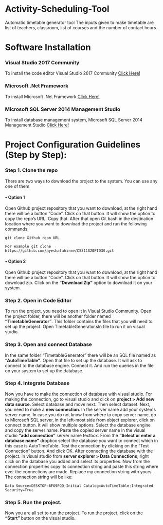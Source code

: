 # Activity-Scheduling-Tool
Automatic timetable generator tool 
The inputs given to make timetable are list of teachers, classroom, list of courses
and the number of contact hours.

# Software Installation
### Visual Studio 2017 Community
To install the code editor Visual Studio 2017 Community [Click Here!](https://visualstudio.microsoft.com/vs/older-downloads/)

### Microsoft .Net Framework
To install Microsoft .Net Framework [Click Here!](https://dotnet.microsoft.com/download/dotnet-framework/net48)

### Microsoft SQL Server 2014 Management Studio
To install database management system, Microsoft SQL Server 2014 Management Studio [Click Here!](https://www.microsoft.com/en-us/download/details.aspx?id=42299)

# Project Configuration Guidelines (Step by Step):

### Step 1. Clone the repo
There are two ways to download the project to the system. You can use any one of them.
#### •	Option 1
Open Github project repository that you want to download, at the right hand there will be a button “Code”. Click on that button. It will show the option to copy the repo’s URL. Copy that. After that open Git bash in the destination location where you want to download the project and run the following commands:
```
git clone Github repo URL
 
For example git clone https://github.com/ayeshatahirme/CS311S20PID30.git
```
#### •	Option 2
Open Github project repository that you want to download, at the right hand there will be a button “Code”. Click on that button. It will show the option to download zip. Click on the **“Download Zip”** option to download it on your system.

### Step 2. Open in Code Editor
To run the project, you need to open it in Visual Studio Community. Open the project folder, there will be another folder named **“TimetableGenerator”**. This folder contains the files that you will need to set up the project.
Open TimetableGenerator.sln file to run it on visual studio.

### Step 3. Open and connect Database
In the same folder “TimetableGenerator” there will be an SQL file named as **“AutoTimeTable”**. Open that file to set up the database. It will ask to connect to the database engine. Connect it. And run the queries in the file on your system to set up the database.

### Step 4. Integrate Database
Now you have to make the connection of database with visual studio. For making the connection, go to visual studio and click on **project > Add new data source**. Select database and move next. Then select dataset. Next, you need to make a **new connection**. In the server name add your systems server name. In case you do not know from where to copy server name, go to Microsoft SQL server, in the left-most side from object explorer, click on connect button. It will show multiple options. Select the database engine and copy the server name. Paste the copied server name in the visual studio **“add connection”** server name textbox. From the **“Select or enter a database name”** dropbox select the database you want to connect which in this case is AutoTimeTable. Test the connection by clicking on the “Test Connection” button. And click OK.
After connecting the database with the project. In visual studio from **server explorer > Data Connections**; right click on the database you added and select its properties. Now from the connection properties copy its connection string and paste this string where ever the connections are made. Replace my connection string with yours. The connection string will be like: 
```
Data Source=DESKTOP-6FG9FQD;Initial Catalog=AutoTimeTable;Integrated Security=True
```
### Step 5. Run the project.
Now you are all set to run the project. To run the project, click on the **“Start”** button on the visual studio.
